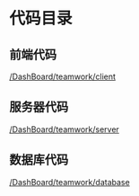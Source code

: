 # 代码目录

## 前端代码

[/DashBoard/teamwork/client](https://github.com/Meal-Order-System/DashBoard/tree/master/teamwork/client)


## 服务器代码

[/DashBoard/teamwork/server](https://github.com/Meal-Order-System/DashBoard/tree/master/teamwork/server)


## 数据库代码
[
/DashBoard/teamwork/database](https://github.com/Meal-Order-System/DashBoard/tree/master/teamwork/database)
